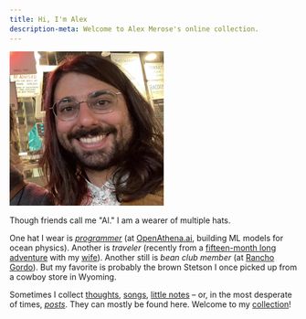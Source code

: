 ```yaml
---
title: Hi, I'm Alex
description-meta: Welcome to Alex Merose's online collection.
---
```



<img src="/assets/profile.webp" width="270" title="A picture of me, criminally out of date." id="profile" >

Though friends call me "Al." I am a wearer of multiple hats.

One hat I wear is [_programmer_](https://github.com/alxmrs) (at [OpenAthena.ai](https://openathena.ai), building ML models for ocean physics).  Another is _traveler_ (recently from a [fifteen-month long adventure](https://vagabonvivants.com) with my [wife](https://camille.merose.com)). Another still is _bean club member_ (at [Rancho Gordo](https://www.ranchogordo.com/)). But my favorite is probably the brown Stetson I once picked up from a cowboy store in Wyoming.

Sometimes I collect [thoughts](blog.md), [songs](faqs.md), [little notes](a-second-second-brain.md) – or, in the most desperate of times, _[posts](https://bsky.app/profile/al.merose.com)_. They can mostly be found here. Welcome to my [collection](collection.md)!